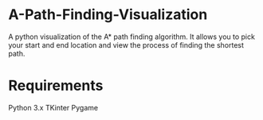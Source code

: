 # A-Path-Finding-Visualization
A python visualization of the A* path finding algorithm. It allows you to pick your start and end location and view the process of finding the shortest path.
# Requirements
Python 3.x
TKinter
Pygame
